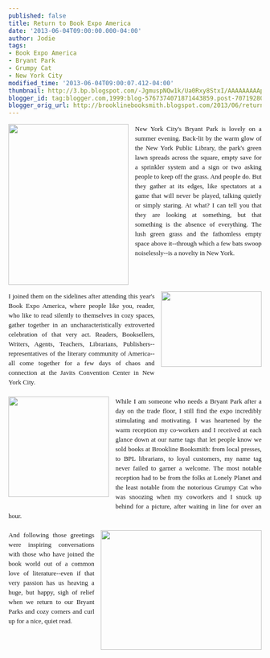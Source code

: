 ```yaml
---
published: false
title: Return to Book Expo America
date: '2013-06-04T09:00:00.000-04:00'
author: Jodie
tags:
- Book Expo America
- Bryant Park
- Grumpy Cat
- New York City
modified_time: '2013-06-04T09:00:07.412-04:00'
thumbnail: http://3.bp.blogspot.com/-JgmuspNQw1k/Ua0Rxy8StxI/AAAAAAAAApM/TaDx8HLvDdk/s72-c/0531131421_0001.jpg
blogger_id: tag:blogger.com,1999:blog-5767374071871443859.post-7071928032149720477
blogger_orig_url: http://brooklinebooksmith.blogspot.com/2013/06/return-to-book-expo-america.html
---
```


<div data-mce-style="text-align: justify;" style="font-family: Georgia, 'Times New Roman', 'Bitstream Charter', Times, serif; font-size: 13px; line-height: 19px; text-align: justify;"><a href="http://3.bp.blogspot.com/-JgmuspNQw1k/Ua0Rxy8StxI/AAAAAAAAApM/TaDx8HLvDdk/s1600/0531131421_0001.jpg" imageanchor="1" style="clear: left; float: left; margin-bottom: 1em; margin-right: 1em;"><img border="0" height="320" src="http://3.bp.blogspot.com/-JgmuspNQw1k/Ua0Rxy8StxI/AAAAAAAAApM/TaDx8HLvDdk/s320/0531131421_0001.jpg" width="239" /></a>New York City's Bryant Park is lovely on a summer evening. Back-lit by the warm glow of the New York Public Library, the park's green lawn spreads across the square, empty save for a sprinkler system and a sign or two asking people to keep off the grass. And people do. But they gather at its edges, like spectators at a game that will never be played, talking quietly or simply staring. At what? I can tell you that they are looking at something, but that something is the absence of everything. The lush green grass and the fathomless empty space above it--through which a few bats swoop noiselessly--is a novelty in New York.</div><div data-mce-style="text-align: justify;" style="font-family: Georgia, 'Times New Roman', 'Bitstream Charter', Times, serif; font-size: 13px; line-height: 19px; text-align: justify;"><br /></div><div data-mce-style="text-align: justify;" style="font-family: Georgia, 'Times New Roman', 'Bitstream Charter', Times, serif; font-size: 13px; line-height: 19px; text-align: justify;"><div class="separator" style="clear: both; text-align: center;"><a href="http://3.bp.blogspot.com/-q7YBiZbjH0U/Ua0Rmr9f-LI/AAAAAAAAApE/rm2Dc-hKM3c/s1600/0531131657.jpg" imageanchor="1" style="clear: right; float: right; margin-bottom: 1em; margin-left: 1em;"><img border="0" height="150" src="http://3.bp.blogspot.com/-q7YBiZbjH0U/Ua0Rmr9f-LI/AAAAAAAAApE/rm2Dc-hKM3c/s200/0531131657.jpg" width="200" /></a></div>I joined them on the sidelines after attending this year's Book Expo America, where people like you, reader, who like to read silently to&nbsp;themselves in cozy spaces, gather together in an uncharacteristically extroverted celebration of that very act. Readers, Booksellers, Writers, Agents, Teachers, Librarians, Publishers--representatives of the literary community of America--all come together for a few days of chaos and connection at the Javits Convention Center in New York City.</div><div data-mce-style="text-align: justify;" style="font-family: Georgia, 'Times New Roman', 'Bitstream Charter', Times, serif; font-size: 13px; line-height: 19px; text-align: justify;"><br /></div><div data-mce-style="text-align: justify;" style="font-family: Georgia, 'Times New Roman', 'Bitstream Charter', Times, serif; font-size: 13px; line-height: 19px; text-align: justify;"><div class="separator" style="clear: both; text-align: center;"><a href="http://1.bp.blogspot.com/-Go4zULmeOqc/Ua0SBLblV8I/AAAAAAAAApU/cDhM-NjzqBk/s1600/425374_10152909140855192_260819155_n.jpg" imageanchor="1" style="clear: left; float: left; margin-bottom: 1em; margin-right: 1em;"><img border="0" height="200" src="http://1.bp.blogspot.com/-Go4zULmeOqc/Ua0SBLblV8I/AAAAAAAAApU/cDhM-NjzqBk/s200/425374_10152909140855192_260819155_n.jpg" width="200" /></a></div>While I am someone who needs a Bryant Park after a day on the trade floor, I still find the expo incredibly stimulating and motivating.&nbsp;I was heartened by the warm reception my co-workers and I received at each glance down at our name tags that let people know we sold books at Brookline Booksmith: from local presses, to BPL librarians, to loyal customers, my name tag never failed to garner a welcome. The most notable reception had to be from the folks at Lonely Planet and the least notable from the notorious Grumpy Cat who was snoozing when my coworkers and I snuck up behind for a picture, after waiting in line for over an hour.</div><div data-mce-style="text-align: justify;" style="font-family: Georgia, 'Times New Roman', 'Bitstream Charter', Times, serif; font-size: 13px; line-height: 19px; text-align: justify;"><br /></div><div data-mce-style="text-align: justify;" style="font-family: Georgia, 'Times New Roman', 'Bitstream Charter', Times, serif; font-size: 13px; line-height: 19px; text-align: justify;"><div class="separator" style="clear: both; text-align: center;"><a href="http://4.bp.blogspot.com/-m94bc6g11XQ/UavWntSOReI/AAAAAAAAAos/Rc9DroVP1nA/s1600/photo+1.JPG" imageanchor="1" style="clear: right; float: right; margin-bottom: 1em; margin-left: 1em;"><img border="0" height="238" src="http://4.bp.blogspot.com/-m94bc6g11XQ/UavWntSOReI/AAAAAAAAAos/Rc9DroVP1nA/s320/photo+1.JPG" width="320" /></a></div>And following those greetings were inspiring conversations with those who have joined the book world out of a common love of literature--even if that very passion has us heaving a huge, but happy, sigh of relief when we return to our Bryant Parks and cozy corners and curl up for a nice, quiet read.</div>